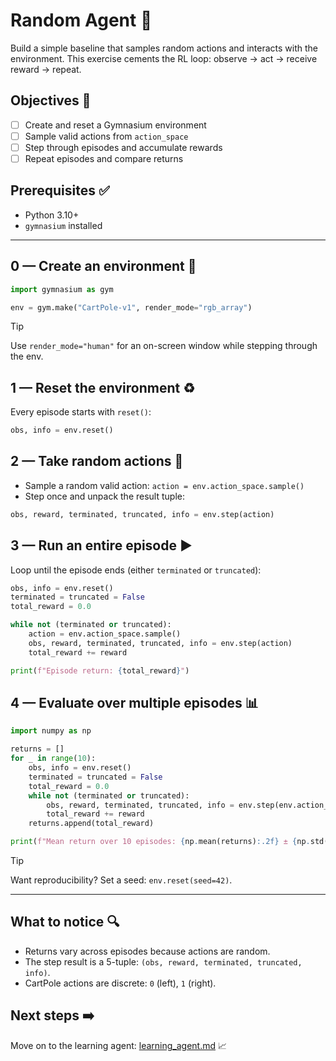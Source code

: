 # Random Agent 🎲
Build a simple baseline that samples random actions and interacts with the environment. This exercise cements the RL loop: observe → act → receive reward → repeat.

## Objectives 🧠
- [ ] Create and reset a Gymnasium environment
- [ ] Sample valid actions from `action_space`
- [ ] Step through episodes and accumulate rewards
- [ ] Repeat episodes and compare returns

## Prerequisites ✅
- Python 3.10+
- `gymnasium` installed

---

## 0 — Create an environment 🚀
```python
import gymnasium as gym

env = gym.make("CartPole-v1", render_mode="rgb_array")
```
>[!TIP]
> Use `render_mode="human"` for an on-screen window while stepping through the env.

## 1 — Reset the environment ♻️
Every episode starts with `reset()`:
```python
obs, info = env.reset()
```

## 2 — Take random actions 🎯
- Sample a random valid action: `action = env.action_space.sample()`
- Step once and unpack the result tuple:
```python
obs, reward, terminated, truncated, info = env.step(action)
```

## 3 — Run an entire episode ▶️
Loop until the episode ends (either `terminated` or `truncated`):
```python
obs, info = env.reset()
terminated = truncated = False
total_reward = 0.0

while not (terminated or truncated):
    action = env.action_space.sample()
    obs, reward, terminated, truncated, info = env.step(action)
    total_reward += reward

print(f"Episode return: {total_reward}")
```

## 4 — Evaluate over multiple episodes 📊
```python
import numpy as np

returns = []
for _ in range(10):
    obs, info = env.reset()
    terminated = truncated = False
    total_reward = 0.0
    while not (terminated or truncated):
        obs, reward, terminated, truncated, info = env.step(env.action_space.sample())
        total_reward += reward
    returns.append(total_reward)

print(f"Mean return over 10 episodes: {np.mean(returns):.2f} ± {np.std(returns):.2f}")
```

>[!TIP]
> Want reproducibility? Set a seed: `env.reset(seed=42)`.

---

## What to notice 🔍
- Returns vary across episodes because actions are random.
- The step result is a 5-tuple: `(obs, reward, terminated, truncated, info)`.
- CartPole actions are discrete: `0` (left), `1` (right).

## Next steps ➡️
Move on to the learning agent: [learning_agent.md](./learning_agent.md) 📈
